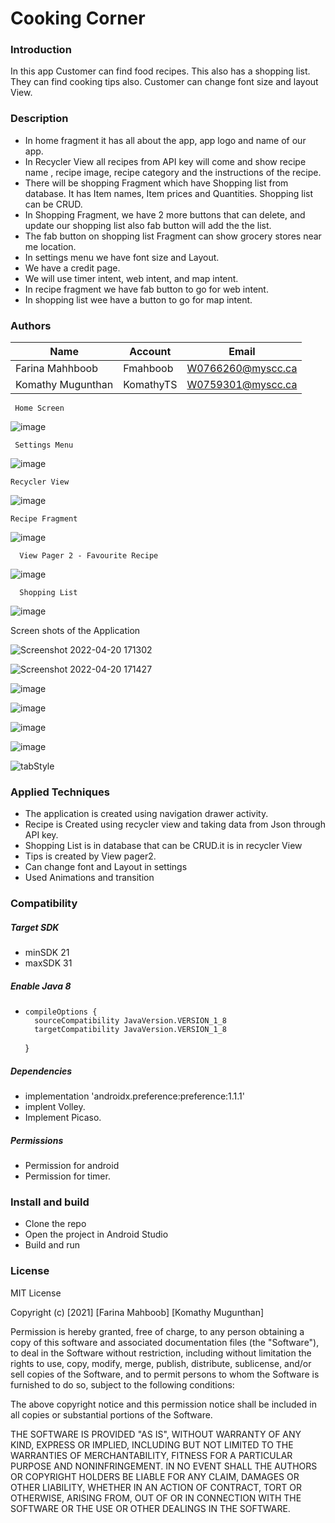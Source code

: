 # **Cooking Corner**

### Introduction
In this app Customer can find food recipes. This also has a shopping list. They can find cooking tips also. Customer can change font size and layout View.

### Description
*	In home fragment it has all about the app, app logo and name of our app.
*	In Recycler View all recipes from API key will come and show recipe name , recipe image, recipe category and the instructions of the recipe.
*	There will be shopping Fragment which have Shopping list from database. It has Item names, Item prices and Quantities. Shopping list can be CRUD.
*	In Shopping Fragment, we have 2 more buttons that can delete, and update our shopping list also fab button will add the the list. 
*	The fab button on shopping list Fragment can show grocery stores near me location.
*	In settings menu we have font size and Layout.
*	We have a credit page.
*	We will use timer intent, web intent, and map intent.
*	In recipe fragment we have fab button to go for web intent.
*	In shopping list wee have a button to go for map intent.



### Authors

| 		Name          |     Account |      Email         |
| ----------------  | ------------| ------------------ |
| Farina Mahhboob   | Fmahboob    | W0766260@myscc.ca
| Komathy Mugunthan | KomathyTS   | W0759301@myscc.ca


     Home Screen
 
![image](https://user-images.githubusercontent.com/91429784/156242035-9fe52012-185f-4bcd-85ea-a07960518bf1.png)

     Settings Menu

![image](https://user-images.githubusercontent.com/91429784/156242092-e25237e8-4b99-47e7-b1b1-38f3de3c3c75.png)


    Recycler View       
    
![image](https://user-images.githubusercontent.com/91429784/156243117-7c1f27d1-dd0c-4fc6-9ad9-ef11d5567791.png)

    Recipe Fragment
    
![image](https://user-images.githubusercontent.com/91429784/156243270-655f0221-9e85-4c24-9e18-b3dfd5d1ea60.png)

      View Pager 2 - Favourite Recipe

![image](https://user-images.githubusercontent.com/91429784/156243397-477162c5-10d2-47fd-8458-edc46373f848.png)

      Shopping List
![image](https://user-images.githubusercontent.com/91429784/156243458-61bc5e11-db01-493c-82ab-f44316137b26.png)



Screen shots of the Application

![Screenshot 2022-04-20 171302](https://user-images.githubusercontent.com/91429784/164325429-95a825c4-e7da-4821-8519-b797ae975064.png)


![Screenshot 2022-04-20 171427](https://user-images.githubusercontent.com/91429784/164325578-63594387-9d5c-4051-a101-da70b4d95c7b.png)


![image](https://user-images.githubusercontent.com/91429784/164325659-d6d75763-410f-4e82-a2d9-5474ba4c5601.png)


![image](https://user-images.githubusercontent.com/91429784/164325873-2a95049e-daa8-49da-952b-fa3447d6a020.png)

![image](https://user-images.githubusercontent.com/91429784/164325914-478a908c-0c05-4707-9dfa-240bd432bb55.png)

![image](https://user-images.githubusercontent.com/91429784/164325950-b3be2bec-e4c3-4f2c-a8c4-89e6d68de63e.png)

![tabStyle](https://user-images.githubusercontent.com/91558787/164366479-77a4817c-3601-45bb-9499-0e47d8986155.JPG)

### Applied Techniques

* The application is created using navigation drawer activity.
* Recipe is Created using recycler view and taking data from Json through API key.
* Shopping List is in database that can be CRUD.it is in recycler View
* Tips is created by View pager2.
* Can change font and Layout in settings
* Used Animations and transition
### Compatibility


##### Target SDK
* minSDK 21
* maxSDK 31

##### Enable Java 8
*     compileOptions {
        sourceCompatibility JavaVersion.VERSION_1_8
        targetCompatibility JavaVersion.VERSION_1_8
    }
##### Dependencies
*   implementation 'androidx.preference:preference:1.1.1'
*   implent Volley.
*   Implement Picaso.

##### Permissions
* Permission for android
* Permission for timer.


### Install and build

* Clone the repo
* Open the project in Android Studio
* Build and run


### License

MIT License

Copyright (c) [2021] [Farina Mahboob] [Komathy Mugunthan]

Permission is hereby granted, free of charge, to any person obtaining a copy
of this software and associated documentation files (the "Software"), to deal
in the Software without restriction, including without limitation the rights
to use, copy, modify, merge, publish, distribute, sublicense, and/or sell
copies of the Software, and to permit persons to whom the Software is
furnished to do so, subject to the following conditions:

The above copyright notice and this permission notice shall be included in all
copies or substantial portions of the Software.

THE SOFTWARE IS PROVIDED "AS IS", WITHOUT WARRANTY OF ANY KIND, EXPRESS OR
IMPLIED, INCLUDING BUT NOT LIMITED TO THE WARRANTIES OF MERCHANTABILITY,
FITNESS FOR A PARTICULAR PURPOSE AND NONINFRINGEMENT. IN NO EVENT SHALL THE
AUTHORS OR COPYRIGHT HOLDERS BE LIABLE FOR ANY CLAIM, DAMAGES OR OTHER
LIABILITY, WHETHER IN AN ACTION OF CONTRACT, TORT OR OTHERWISE, ARISING FROM,
OUT OF OR IN CONNECTION WITH THE SOFTWARE OR THE USE OR OTHER DEALINGS IN THE
SOFTWARE.




